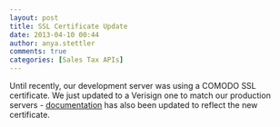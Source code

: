 ```yaml
---
layout: post
title: SSL Certificate Update
date: 2013-04-10 00:44
author: anya.stettler
comments: true
categories: [Sales Tax APIs]
---
```

Until recently, our development server was using a COMODO SSL certificate. We just updated to a Verisign one to match our production servers - <a href="http://developer.avalara.com/api-docs/best-practices/technical-notes/ssl-certificates" title="SSL Certificates">documentation</a> has also been updated to reflect the new certificate.
